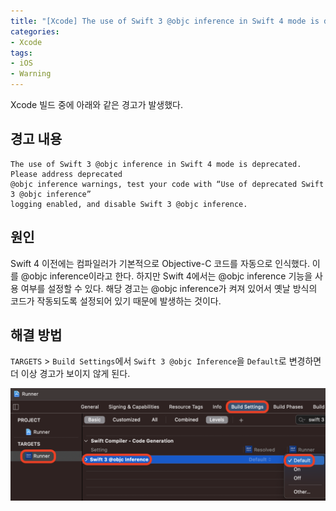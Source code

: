 ```yaml
---
title: "[Xcode] The use of Swift 3 @objc inference in Swift 4 mode is deprecated 경고"
categories:
- Xcode
tags:
- iOS
- Warning
---
```


Xcode 빌드 중에 아래와 같은 경고가 발생했다.

## 경고 내용

``` console
The use of Swift 3 @objc inference in Swift 4 mode is deprecated. Please address deprecated
@objc inference warnings, test your code with “Use of deprecated Swift 3 @objc inference”
logging enabled, and disable Swift 3 @objc inference.
```

## 원인

Swift 4 이전에는 컴파일러가 기본적으로 Objective-C 코드를 자동으로 인식했다. 이를 @objc inference이라고 한다. 하지만 Swift 4에서는 @objc inference 기능을 사용 여부를 설정할 수 있다. 해당 경고는 @objc inference가 켜져 있어서 옛날 방식의 코드가 작동되도록 설정되어 있기 때문에 발생하는 것이다.


## 해결 방법

`TARGETS` > `Build Settings`에서 `Swift 3 @objc Inference`을 `Default`로 변경하면 더 이상 경고가 보이지 않게 된다.

![Swift3@objcInferenceError](/assets/swift/Warning/Swift3@objcInference.png)
